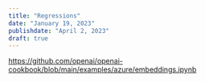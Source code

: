 ```yaml
---
title: "Regressions"
date: "January 19, 2023"
publishdate: "April 2, 2023"
draft: true
---
```


https://github.com/openai/openai-cookbook/blob/main/examples/azure/embeddings.ipynb